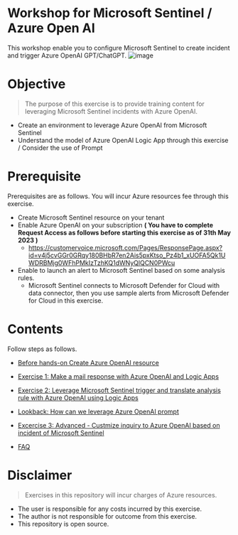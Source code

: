 # Workshop for  Microsoft Sentinel / Azure Open AI
This workshop enable you to configure Microsoft Sentinel to create incident and trigger Azure OpenAI GPT/ChatGPT.
![image](https://github.com/hisashin0728/SentinelAzureOpenAI/assets/55295601/96135a01-3aff-471a-8a37-0c373fd50db4)

# Objective 

> The purpose of this exercise is to provide training content for leveraging Microsoft Sentinel incidents with Azure OpenAI.

- Create an environment to leverage Azure OpenAI from Microsoft Sentinel
- Understand the model of Azure OpenAI Logic App through this exercise / Consider the use of Prompt

# Prerequisite
Prerequisites are as follows. You will incur Azure resources fee through this exercise.

- Create Microsoft Sentinel resource on your tenant
- Enable Azure OpenAI on your subscription **( You have to complete Request Access as follows before starting this exercise as of 31th May 2023 )**
  -   https://customervoice.microsoft.com/Pages/ResponsePage.aspx?id=v4j5cvGGr0GRqy180BHbR7en2Ais5pxKtso_Pz4b1_xUOFA5Qk1UWDRBMjg0WFhPMkIzTzhKQ1dWNyQlQCN0PWcu
- Enable to launch an alert to Microsoft Sentinel based on some analysis rules.
  - Microsoft Sentinel connects to Microsoft Defender for Cloud with data connector, then you use sample alerts from Microsoft Defender for Cloud in this exercise.

# Contents
Follow steps as follows.
- [Before hands-on Create Azure OpenAI resource](https://github.com/normalian/SentinelAzureOpenAI/blob/main/preconfiguration.md)
- [Exercise 1: Make a mail response with Azure OpenAI and Logic Apps](https://github.com/normalian/SentinelAzureOpenAI/blob/main/Work1.md)
- [Exercise 2: Leverage Microsoft Sentinel trigger and translate analysis rule with Azure OpenAI using Logic Apps](https://github.com/normalian/SentinelAzureOpenAI/blob/main/Work2.md)
- [Lookback: How can we leverage Azure OpenAI prompt](https://github.com/normalian/SentinelAzureOpenAI/blob/main/Work3.md)
- [Excercise 3: Advanced - Custmize inquiry to Azure OpenAI based on incident of Microsoft Sentinel](https://github.com/normalian/SentinelAzureOpenAI/blob/main/Work4.md)

- [FAQ](https://github.com/normalian/SentinelAzureOpenAI/blob/main/FAQ.md)

# Disclaimer
> Exercises in this repository will incur charges of Azure resources.
- The user is responsible for any costs incurred by this exercise.
- The author is not responsible for outcome from this exercise.
- This repository is open source.
